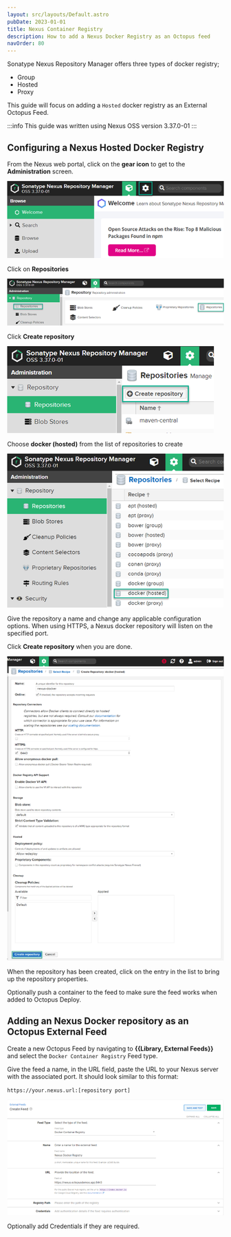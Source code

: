 ```yaml
---
layout: src/layouts/Default.astro
pubDate: 2023-01-01
title: Nexus Container Registry  
description: How to add a Nexus Docker Registry as an Octopus feed 
navOrder: 80
---
```

Sonatype Nexus Repository Manager offers three types of docker registry;
- Group
- Hosted
- Proxy

This guide will focus on adding a `Hosted` docker registry as an External Octopus Feed.

:::info
This guide was written using Nexus OSS version 3.37.0-01
:::

## Configuring a Nexus Hosted Docker Registry

From the Nexus web portal, click on the **gear icon** to get to the **Administration** screen.

![Administration gear Icon](/docs/packaging-applications/package-repositories/guides/images/nexus-nuget-administration.png)

Click on **Repositories**

![Repositories](/docs/packaging-applications/package-repositories/guides/images/nexus-repositories.png)

Click **Create repository**

![Create repository](/docs/packaging-applications/package-repositories/guides/images/nexus-create-repository.png)

Choose **docker (hosted)** from the list of repositories to create

![Docker hosted](/docs/packaging-applications/package-repositories/guides/container-registries/images/nexus-create-docker-repository.png)

Give the repository a name and change any applicable configuration options.  When using HTTPS, a Nexus docker repository will listen on the specified port.

Click **Create repository** when you are done.

![Create Nexus docker repository](/docs/packaging-applications/package-repositories/guides/container-registries/images/nexus-docker-repository.png)

When the repository has been created, click on the entry in the list to bring up the repository properties.

Optionally push a container to the feed to make sure the feed works when added to Octopus Deploy.

## Adding an Nexus Docker repository as an Octopus External Feed
Create a new Octopus Feed by navigating to **{{Library, External Feeds}}** and select the `Docker Container Registry` Feed type. 

Give the feed a name, in the URL field, paste the URL to your Nexus server with the associated port. It should look similar to this format:

`https://your.nexus.url:[repository port]`

![Nexus NuGet feed](/docs/packaging-applications/package-repositories/guides/container-registries/images/nexus-docker-feed.png)

Optionally add Credentials if they are required. 